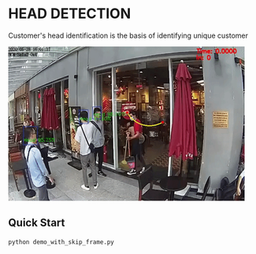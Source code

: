 # HEAD DETECTION

Customer's head identification is the basis of identifying unique customer


![Homepage](https://github.com/Duy-Cao-Vo/Head-detection-Deep-sort/blob/master/deep-sort-yolov4/model_data/people_counter_3.gif)


## Quick Start
```
python demo_with_skip_frame.py